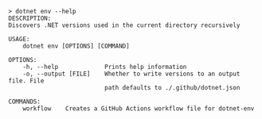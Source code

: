 ﻿```shell
> dotnet env --help
DESCRIPTION:
Discovers .NET versions used in the current directory recursively

USAGE:
    dotnet env [OPTIONS] [COMMAND]

OPTIONS:
    -h, --help             Prints help information                              
    -o, --output [FILE]    Whether to write versions to an output file. File    
                           path defaults to ./.github/dotnet.json               

COMMANDS:
    workflow    Creates a GitHub Actions workflow file for dotnet-env
```
